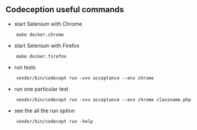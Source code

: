 ## Codeception useful commands
* start Selenium with Chrome
```
    make docker.chrome
```
* start Selenium with Firefox
```
    make docker.firefox
```
* run tests
```
    vendor/bin/codecept run -vvv acceptance --env chrome
```
* run one particular test
```
    vendor/bin/codecept run -vvv acceptance --env chrome classname.php
```
* see the all the run option
```
    vendor/bin/codecept run -help
```
